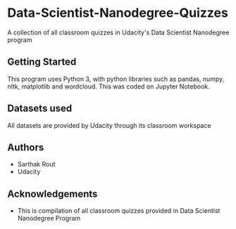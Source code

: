 # Data-Scientist-Nanodegree-Quizzes
A collection of all classroom quizzes in Udacity's Data Scientist Nanodegree program

## Getting Started
This program uses Python 3, with python libraries such as pandas, numpy, nltk, matplotlib and wordcloud.
This was coded on Jupyter Notebook.

## Datasets used
All datasets are provided by Udacity through its classroom workspace

## Authors
- Sarthak Rout
- Udacity

## Acknowledgements
- This is compilation of all classroom quizzes provided in Data Scientist Nanodegree Program
